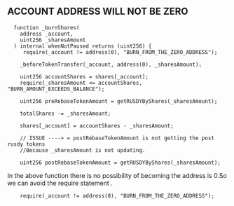 ## ACCOUNT ADDRESS WILL NOT BE ZERO 

```
  function _burnShares(
    address _account,
    uint256 _sharesAmount
  ) internal whenNotPaused returns (uint256) {
     require(_account != address(0), "BURN_FROM_THE_ZERO_ADDRESS");

    _beforeTokenTransfer(_account, address(0), _sharesAmount);

    uint256 accountShares = shares[_account];
    require(_sharesAmount <= accountShares, "BURN_AMOUNT_EXCEEDS_BALANCE");

    uint256 preRebaseTokenAmount = getRUSDYByShares(_sharesAmount);

    totalShares -= _sharesAmount;

    shares[_account] = accountShares - _sharesAmount;

    // ISSUE ----> = postRebaseTokenAmount is not getting the post rusdy tokens
    //Because _sharesAmount is not updating.

    uint256 postRebaseTokenAmount = getRUSDYByShares(_sharesAmount);
```
In the above function there is no possibility of becoming the address is 0.So we can avoid the require statement .
```
    require(_account != address(0), "BURN_FROM_THE_ZERO_ADDRESS");
```